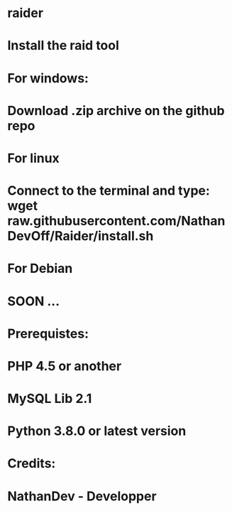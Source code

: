# raider

#  Install the raid tool

# For windows:

# Download .zip archive on the github repo 

# For linux 

# Connect to the terminal and type: wget raw.githubusercontent.com/NathanDevOff/Raider/install.sh 

# For Debian

# SOON ...


# Prerequistes: 

# PHP 4.5 or another 

# MySQL Lib 2.1

# Python 3.8.0 or latest version 


# Credits: 

# NathanDev - Developper

